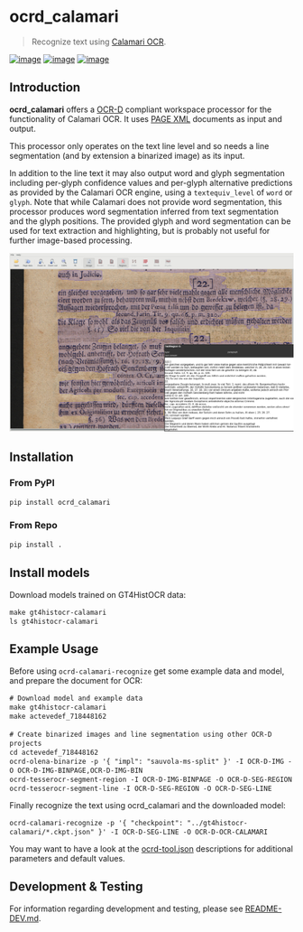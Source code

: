 # ocrd_calamari

> Recognize text using [Calamari OCR](https://github.com/Calamari-OCR/calamari).

[![image](https://circleci.com/gh/OCR-D/ocrd_calamari.svg?style=svg)](https://circleci.com/gh/OCR-D/ocrd_calamari)
[![image](https://img.shields.io/pypi/v/ocrd_calamari.svg)](https://pypi.org/project/ocrd_calamari/)
[![image](https://codecov.io/gh/OCR-D/ocrd_calamari/branch/master/graph/badge.svg)](https://codecov.io/gh/OCR-D/ocrd_calamari)

## Introduction

**ocrd_calamari** offers a [OCR-D](https://ocr-d.de) compliant workspace processor for the functionality of Calamari OCR. It uses [PAGE XML](https://github.com/PRImA-Research-Lab/PAGE-XML) documents as input and output.

This processor only operates on the text line level and so needs a line segmentation (and by extension a binarized 
image) as its input.

In addition to the line text it may also output word and glyph segmentation
including per-glyph confidence values and per-glyph alternative predictions as
provided by the Calamari OCR engine, using a `textequiv_level` of `word` or
`glyph`. Note that while Calamari does not provide word segmentation, this
processor produces word segmentation inferred from text
segmentation and the glyph positions. The provided glyph and word segmentation
can be used for text extraction and highlighting, but is probably not useful for
further image-based processing.

![Example output as viewed in PAGE Viewer](https://github.com/OCR-D/ocrd_calamari/raw/screenshots/output-in-page-viewer.jpg)

## Installation

### From PyPI

```
pip install ocrd_calamari
```

### From Repo

```sh
pip install .
```

## Install models

Download models trained on GT4HistOCR data:

```
make gt4histocr-calamari
ls gt4histocr-calamari
```

## Example Usage
Before using `ocrd-calamari-recognize` get some example data and model, and
prepare the document for OCR:
```
# Download model and example data
make gt4histocr-calamari
make actevedef_718448162

# Create binarized images and line segmentation using other OCR-D projects
cd actevedef_718448162
ocrd-olena-binarize -p '{ "impl": "sauvola-ms-split" }' -I OCR-D-IMG -O OCR-D-IMG-BINPAGE,OCR-D-IMG-BIN
ocrd-tesserocr-segment-region -I OCR-D-IMG-BINPAGE -O OCR-D-SEG-REGION
ocrd-tesserocr-segment-line -I OCR-D-SEG-REGION -O OCR-D-SEG-LINE
```

Finally recognize the text using ocrd_calamari and the downloaded model:
```
ocrd-calamari-recognize -p '{ "checkpoint": "../gt4histocr-calamari/*.ckpt.json" }' -I OCR-D-SEG-LINE -O OCR-D-OCR-CALAMARI
```

You may want to have a look at the [ocrd-tool.json](ocrd_calamari/ocrd-tool.json) descriptions
for additional parameters and default values.

## Development & Testing
For information regarding development and testing, please see
[README-DEV.md](README-DEV.md).
